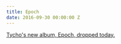 ```yaml
---
title: Epoch
date: 2016-09-30 00:00:00 Z
---
```


[Tycho's new album, Epoch, dropped today.](https://open.spotify.com/album/0GXI4iAc5FshqWgIlaNAXO)
